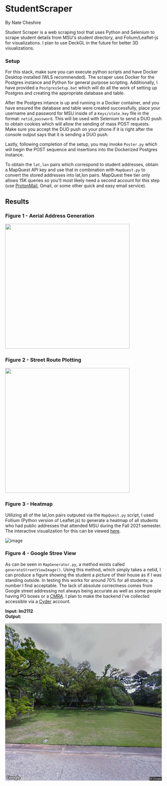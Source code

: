 # StudentScraper 

By Nate Cheshire

Student Scraper is a web scraping tool that uses Python and Selenium to scrape student details from MSU's student directory, and Folium/Leaflet-js for visualizations. I plan to use DeckGL in the future for better 3D visualizations.

### Setup

For this stack, make sure you can execute python scripts and have Docker Desktop installed (WLS recommended). The scraper uses Docker for the Postgres instance and Python for general purpose scripting. Additionally, I have provided a `PostgresSetup.bat` which will do all the work of setting up Postgres and creating the appropriate database and table.

After the Postgres intance is up and running in a Docker container, and you have ensured the database and table were created successfully, place your username and password for MSU inside of a `Keys/state.key` file in the format: `netid,password`. This will be used with Selenium to send a DUO push to obtain cookies which will allow the sending of mass POST requests. Make sure you accept the DUO push on your phone if it is right after the console output says that it is sending a DUO push.

Lastly, following completion of the setup, you may invoke `Poster.py` which will begin the POST sequence and insertions into the Dockerized Postgres instance.

To obtain the `lat,lon` pairs which correspond to student addresses, obtain a MapQuest API key and use that in combination with `MapQuest.py` to convert the stored addresses into lat,lon pairs. MapQuest free tier only allows 15K queries so you'll most likely need a second account for this step (use [ProtonMail](https://proton.me/mail), Gmail, or some other quick and easy email service).

## Results

### Figure 1 - Aerial Address Generation

<img src="https://i.imgur.com/mS6MiE7.png" data-canonical-src="https://i.imgur.com/mS6MiE7.png" width = 400px height = 400px/>

### Figure 2 - Street Route Plotting

<img src="https://i.imgur.com/GunFwRK.png" data-canonical-src="https://i.imgur.com/GunFwRK.png" width = 400px height = 400px/>

### Figure 3 - Heatmap

Utilizing all of the lat,lon pairs outputed via the `MapQuest.py` script, I used Follium (Python version of Leaflet.js) to generate a heatmap of all students who had public addresses that attended MSU during the Fall 2021 semester. The interactive visualization for this can be viewed [here](https://nathancheshire.github.io/StudentHeatFall2021).

![image](https://user-images.githubusercontent.com/60986919/196271151-deb90710-201f-4d3e-afa2-c918a5ac570f.png)

### Figure 4 - Google Stree View

As can be seen in `MapGenerator.py`, a method exists called `generateStreetViewImage()`. Using this method, which simply takes a netid, I can produce a figure showing the student a picture of their house as if I was standing outside. In testing this works for around 70% for all students; a number I find acceptable. The lack of absolute correctness comes from Google street addressing not always being accurate as well as some people having PO boxes or a [CMRA](https://faq.usps.com/s/article/Mail-Services-at-Non-Postal-Sites-CMRA#:~:text=Provider%20Goes%20Out%20of%20Business,location%20with%20newly%20paid%20postage.). I plan to make the backend I've collected accessible via a [Cyder](https://github.com/NathanCheshire/Cyder) account.

<b>Input: lm2112</b>
<br/>
<b>Output:</b>

![](./Figures/lm2112_StreetView.png)
